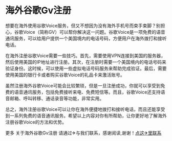 # 海外谷歌Gv注册

想要在海外使用谷歌Voice服务，但又不想因为没有海外手机号而束手束脚？别担心，谷歌Voice（简称GV）可以帮你解决这一问题。谷歌Voice是一项免费的语音通讯服务，可以给用户提供一个美国境内的电话号码，方便用户在海外拨打和接听电话。

在海外注册谷歌Voice需要一些技巧。首先，需要使用VPN连接到美国的服务器，然后使用美国的IP地址进行注册。其次，在注册时需要一个美国境内的电话号码来验证身份。这时候，可以使用一些虚拟电话号码服务来帮助完成验证。最后，需要使用美国的银行卡或者购买谷歌Voice的礼品卡来激活账号。

虽然注册海外谷歌Voice可能会比较繁琐，但是一旦注册成功，你就可以享受到免费的语音通讯服务，包括免费接听来电、免费短信等。而且，谷歌Voice还支持语音邮箱、呼叫转移、通话录音等功能，非常实用。

总之，海外注册谷歌Voice可以让你在海外便捷地拨打和接听电话，而且还能享受到一系列免费的语音通讯服务。希望以上内容对你有所帮助，让你更好地了解海外注册谷歌Voice的方法和优势。

更多 关于海外谷歌Gv注册 请通过✈与我们联系，感谢阅读,谢谢！[点这✈里联系](https://a.k02.cc)